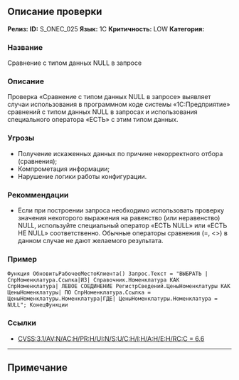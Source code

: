 ## Описание проверки
**Релиз:**
**ID:** S_ONEC_025
**Язык:** 1С
**Критичность:** LOW
**Категория:** 

### Название 
Сравнение с типом данных NULL в запросе
### Описание 
Проверка «Сравнение с типом данных NULL в запросе» выявляет случаи использования в программном коде системы «1С:Предприятие» сравнений с типом данных NULL в запросах и использования специального оператора «ЕСТЬ» с этим типом данных.

### Угрозы 
- Получение искаженных данных по причине некорректного отбора (сравнения);
- Компрометация информации;
- Нарушение логики работы конфигурации.
### Рекоммендации 
- Если при построении запроса необходимо использовать проверку значения некоторого выражения на равенство (или неравенство) NULL, используйте специальный оператор «ЕСТЬ NULL» или «ЕСТЬ НЕ NULL» соответственно. Обычные операторы сравнения (=, <>) в данном случае не дают желаемого результата.
### Пример 
``` 
Функция ОбновитьРабочееМестоКлиента() Запрос.Текст = "ВЫБРАТЬ | СпрНоменклатура.Ссылка|ИЗ| Справочник.Номенклатура КАК СпрНоменклатура| ЛЕВОЕ СОЕДИНЕНИЕ РегистрСведений.ЦеныНоменклатуры КАК ЦеныНоменклатуры| ПО СпрНоменклатура.Ссылка = ЦеныНоменклатуры.Номенклатура|ГДЕ| ЦеныНоменклатуры.Номенклатура = NULL"; КонецФункции
``` 
### Ссылки
- [CVSS:3.1/AV:N/AC:H/PR:H/UI:N/S:U/C:H/I:H/A:H/E:H/RC:C = 6.6](https://www.first.org/cvss/calculator/3.1#CVSS:3.1/AV:N/AC:H/PR:H/UI:N/S:U/C:H/I:H/A:H/E:H/RC:C)

---
## Примечание
